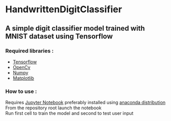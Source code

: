 # HandwrittenDigitClassifier
## A simple digit classifier model trained with MNIST dataset using Tensorflow 
### Required libraries :
* [Tensorflow](https://www.tensorflow.org/)
* [OpenCv](https://www.opencv.org/)
* [Numpy](http://www.numpy.org/)
* [Matplotlib](https://matplotlib.org/)

### How to use :
Requires [Jupyter Notebook](http://jupyter.org/) preferably installed using [anaconda distribution](https://www.anaconda.com/download/)  
From the repository root launch the notebook  
Run first cell to train the model and second to test user input
